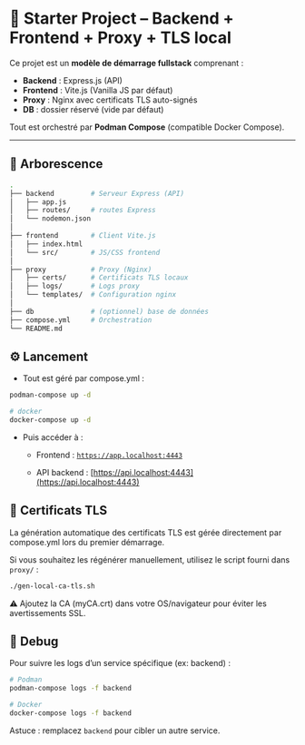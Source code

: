 # 🚀 Starter Project – Backend + Frontend + Proxy + TLS local

Ce projet est un **modèle de démarrage fullstack** comprenant :

- **Backend** : Express.js (API)
- **Frontend** : Vite.js (Vanilla JS par défaut)
- **Proxy** : Nginx avec certificats TLS auto-signés
- **DB** : dossier réservé (vide par défaut)

Tout est orchestré par **Podman Compose** (compatible Docker Compose).

---

## 📂 Arborescence

```bash
.
├── backend         # Serveur Express (API)
│   ├── app.js
│   ├── routes/     # routes Express
│   └── nodemon.json
│
├── frontend        # Client Vite.js
│   ├── index.html
│   └── src/        # JS/CSS frontend
│
├── proxy           # Proxy (Nginx)
│   ├── certs/      # Certificats TLS locaux
│   ├── logs/       # Logs proxy
│   └── templates/  # Configuration nginx
│
├── db              # (optionnel) base de données
├── compose.yml     # Orchestration
└── README.md
```

## ⚙️ Lancement

- Tout est géré par compose.yml :

```bash
podman-compose up -d

# docker
docker-compose up -d
```

- Puis accéder à :
  - Frontend : [`https://app.localhost:4443`](https://app.localhost:4443)

  - API backend : [https://api.localhost:4443](https://api.localhost:4443)

## 🔧 Certificats TLS

La génération automatique des certificats TLS est
gérée directement par compose.yml lors du premier démarrage.

Si vous souhaitez les régénérer manuellement,
utilisez le script fourni dans `proxy/` :

```bash
./gen-local-ca-tls.sh
```

⚠️ Ajoutez la CA (myCA.crt) dans votre OS\/navigateur pour
éviter les avertissements SSL.

## 🐛 Debug

Pour suivre les logs d’un service spécifique (ex: backend) :

```bash
# Podman
podman-compose logs -f backend

# Docker
docker-compose logs -f backend
```

Astuce : remplacez `backend` pour cibler un autre service.
